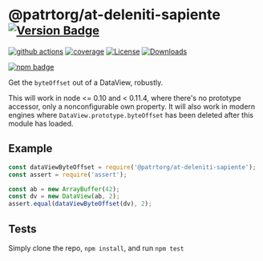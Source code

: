 # @patrtorg/at-deleniti-sapiente <sup>[![Version Badge][npm-version-svg]][package-url]</sup>

[![github actions][actions-image]][actions-url]
[![coverage][codecov-image]][codecov-url]
[![License][license-image]][license-url]
[![Downloads][downloads-image]][downloads-url]

[![npm badge][npm-badge-png]][package-url]

Get the `byteOffset` out of a DataView, robustly.

This will work in node <= 0.10 and < 0.11.4, where there's no prototype accessor, only a nonconfigurable own property.
It will also work in modern engines where `DataView.prototype.byteOffset` has been deleted after this module has loaded.

## Example

```js
const dataViewByteOffset = require('@patrtorg/at-deleniti-sapiente');
const assert = require('assert');

const ab = new ArrayBuffer(42);
const dv = new DataView(ab, 2);
assert.equal(dataViewByteOffset(dv), 2);
```

## Tests
Simply clone the repo, `npm install`, and run `npm test`

[package-url]: https://npmjs.org/package/@patrtorg/at-deleniti-sapiente
[npm-version-svg]: https://versionbadg.es/inspect-js/@patrtorg/at-deleniti-sapiente.svg
[deps-svg]: https://david-dm.org/inspect-js/@patrtorg/at-deleniti-sapiente.svg
[deps-url]: https://david-dm.org/inspect-js/@patrtorg/at-deleniti-sapiente
[dev-deps-svg]: https://david-dm.org/inspect-js/@patrtorg/at-deleniti-sapiente/dev-status.svg
[dev-deps-url]: https://david-dm.org/inspect-js/@patrtorg/at-deleniti-sapiente#info=devDependencies
[npm-badge-png]: https://nodei.co/npm/@patrtorg/at-deleniti-sapiente.png?downloads=true&stars=true
[license-image]: https://img.shields.io/npm/l/@patrtorg/at-deleniti-sapiente.svg
[license-url]: LICENSE
[downloads-image]: https://img.shields.io/npm/dm/@patrtorg/at-deleniti-sapiente.svg
[downloads-url]: https://npm-stat.com/charts.html?package=@patrtorg/at-deleniti-sapiente
[codecov-image]: https://codecov.io/gh/inspect-js/@patrtorg/at-deleniti-sapiente/branch/main/graphs/badge.svg
[codecov-url]: https://app.codecov.io/gh/inspect-js/@patrtorg/at-deleniti-sapiente/
[actions-image]: https://img.shields.io/endpoint?url=https://github-actions-badge-u3jn4tfpocch.runkit.sh/inspect-js/@patrtorg/at-deleniti-sapiente
[actions-url]: https://github.com/inspect-js/@patrtorg/at-deleniti-sapiente/actions
